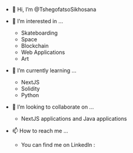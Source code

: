 - 👋 Hi, I’m @TshegofatsoSikhosana
    
    
- 👀 I’m interested in ...
    - Skateboarding
    - Space
    - Blockchain
    - Web Applications
    - Art
- 🌱 I’m currently learning ...
    - NextJS
    - Solidity
    - Python
- 💞️ I’m looking to collaborate on ...
    - NextJS applications and Java applications
- 📫 How to reach me ...
    - You can find me on LinkedIn : 

<!---
TshegofatsoSikhosana/TshegofatsoSikhosana is a ✨ special ✨ repository because its `README.md` (this file) appears on your GitHub profile.
You can click the Preview link to take a look at your changes.
--->
